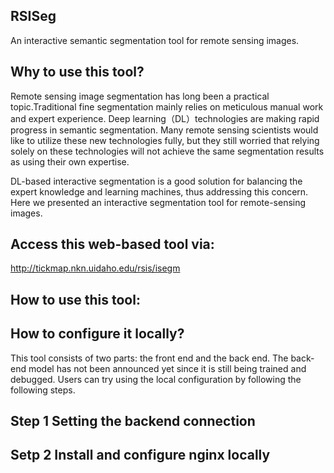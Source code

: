 ## RSISeg
 An interactive semantic segmentation tool for remote sensing images.

## Why to use this tool?

Remote sensing image segmentation has long been a practical topic.Traditional fine segmentation mainly relies on meticulous manual work and expert experience. Deep learning（DL）technologies are making rapid progress in semantic segmentation. Many remote sensing scientists would like to utilize these new technologies fully, but they still worried that relying solely on these technologies will not achieve the same segmentation results as using their own expertise. 

DL-based interactive segmentation is a good solution for balancing the expert knowledge and learning machines, thus addressing this concern. Here we presented an interactive segmentation tool for remote-sensing images. 

## Access this web-based tool via: 

http://tickmap.nkn.uidaho.edu/rsis/isegm

## How to use this tool:


## How to configure it locally?
This tool consists of two parts: the front end and the back end. The back-end model has not been announced yet since it is still being trained and debugged. Users can try using the local configuration by following the following steps.

## Step 1  Setting the backend connection

## Setp 2  Install and configure nginx locally



